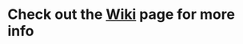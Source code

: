 # Check out the [Wiki](https://github.com/im-engel/abc-fasion-ship-and-track/wiki) page for more info
